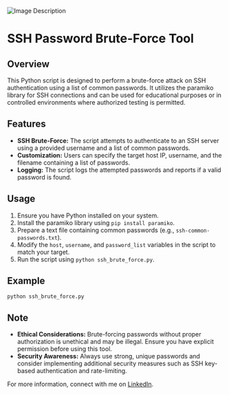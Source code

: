 <!DOCTYPE html>
<html lang="en">
<head>
<meta charset="UTF-8">
<meta name="viewport" content="width=device-width, initial-scale=1.0">
</head>
<body>
  
<img src="https://th.bing.com/th/id/OIG2.RmtFqmmzz3fjHYh2YRw2?w=1024&h=1024&rs=1&pid=ImgDetMain" alt="Image Description">

<h1>SSH Password Brute-Force Tool</h1>

<h2>Overview</h2>
<p>This Python script is designed to perform a brute-force attack on SSH authentication using a list of common passwords. It utilizes the paramiko library for SSH connections and can be used for educational purposes or in controlled environments where authorized testing is permitted.</p>

<h2>Features</h2>
<ul>
  <li><strong>SSH Brute-Force:</strong> The script attempts to authenticate to an SSH server using a provided username and a list of common passwords.</li>
  <li><strong>Customization:</strong> Users can specify the target host IP, username, and the filename containing a list of passwords.</li>
  <li><strong>Logging:</strong> The script logs the attempted passwords and reports if a valid password is found.</li>
</ul>

<h2>Usage</h2>
<ol>
  <li>Ensure you have Python installed on your system.</li>
  <li>Install the paramiko library using <code>pip install paramiko</code>.</li>
  <li>Prepare a text file containing common passwords (e.g., <code>ssh-common-passwords.txt</code>).</li>
  <li>Modify the <code>host</code>, <code>username</code>, and <code>password_list</code> variables in the script to match your target.</li>
  <li>Run the script using <code>python ssh_brute_force.py</code>.</li>
</ol>

<h2>Example</h2>
<pre><code>python ssh_brute_force.py</code></pre>

<h2>Note</h2>
<ul>
  <li><strong>Ethical Considerations:</strong> Brute-forcing passwords without proper authorization is unethical and may be illegal. Ensure you have explicit permission before using this tool.</li>
  <li><strong>Security Awareness:</strong> Always use strong, unique passwords and consider implementing additional security measures such as SSH key-based authentication and rate-limiting.</li>
</ul>

<p>For more information, connect with me on <a href="https://www.linkedin.com/in/abhijith-soman-5b597225b/">LinkedIn</a>.</p>

</body>
</html>

